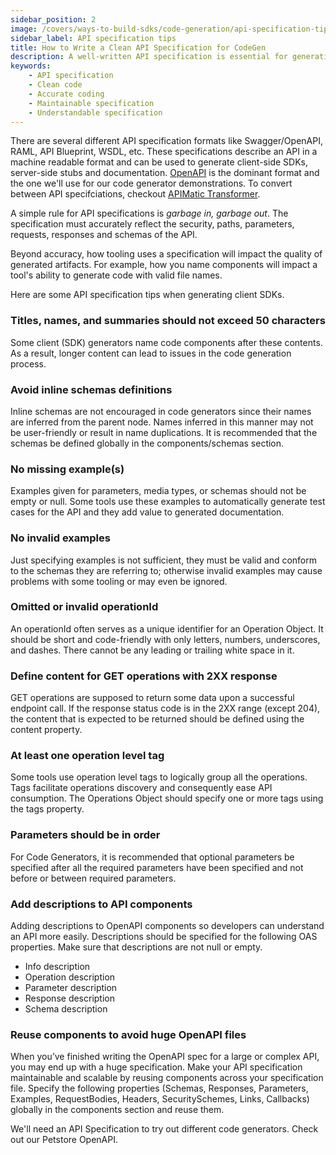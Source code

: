 ```yaml
---
sidebar_position: 2
image: /covers/ways-to-build-sdks/code-generation/api-specification-tips.png
sidebar_label: API specification tips
title: How to Write a Clean API Specification for CodeGen
description: A well-written API specification is essential for generating accurate and reliable SDK code. Here are some tips to help you write a clean, understandable, and maintainable specification.
keywords:
    - API specification
    - Clean code
    - Accurate coding
    - Maintainable specification
    - Understandable specification
---
```



There are several different API specification formats like Swagger/OpenAPI, RAML, API Blueprint, WSDL, etc. These specifications describe an API in a machine readable format and can be used to generate client-side SDKs, server-side stubs and documentation. [OpenAPI](https://swagger.io/specification/) is the dominant format and the one we'll use for our code generator demonstrations. To convert between API specifciations, checkout [APIMatic Transformer](https://www.apimatic.io/transformer/?utm_source=sdksio&utm_medium=referral).


A simple rule for API specifications is *garbage in, garbage out*. The specification must accurately reflect the security, paths, parameters, requests, responses and schemas of the API. 

Beyond accuracy, how tooling uses a specification will impact the quality of generated artifacts. For example, how you name components will impact a tool's ability to generate code with valid file names.

Here are some API specification tips when generating client SDKs.

### Titles, names, and summaries should not exceed 50 characters
Some client (SDK) generators name code components after these contents. As a result, longer content can lead to issues in the code generation process.

### Avoid inline schemas definitions
Inline schemas are not encouraged in code generators since their names are inferred from the parent node. Names inferred in this manner may not be user-friendly or result in name duplications. It is recommended that the schemas be defined globally in the components/schemas section.

### No missing example(s)
Examples given for parameters, media types, or schemas should not be empty or  null. Some tools use these examples to automatically generate test cases for the API and they add value to generated documentation.

### No invalid examples
 Just specifying examples is not sufficient, they must be valid and conform to the schemas they are referring to; otherwise invalid examples may cause problems with some tooling or may even be ignored. 

### Omitted or invalid operationId
 An operationId often serves as a unique identifier for an Operation Object. It should be short and code-friendly with only letters, numbers, underscores, and dashes. There cannot be any leading or trailing white space in it.

### Define content for GET operations with 2XX response
 GET operations are supposed to return some data upon a successful endpoint call. If the response status code is in the 2XX range (except 204), the content that is expected to be returned should be defined using the content property.

### At least one operation level tag
 Some tools use operation level tags to logically group all the operations. Tags facilitate operations discovery and consequently ease API consumption. The Operations Object should specify one or more tags using the tags property.

### Parameters should be in order
 For Code Generators, it is recommended that optional parameters be specified after all the required parameters have been specified and not before or between required parameters.

### Add descriptions to API components
 Adding descriptions to OpenAPI components so developers can understand an  API more easily. Descriptions should be specified for the following OAS properties. Make sure that descriptions are not null or empty.
 * Info description
 * Operation description
 * Parameter description
 * Response description
 * Schema description

###  Reuse components to avoid huge OpenAPI files
 When you’ve finished writing the OpenAPI spec for a large or complex API, you may end up with a huge specification. Make your API specification maintainable and scalable by reusing components across your specification file. Specify the following properties (Schemas, Responses, Parameters, Examples, RequestBodies, Headers, SecuritySchemes, Links, Callbacks)  globally in the components section and reuse them. 

We'll need an API Specification to try out different code generators. Check out our Petstore OpenAPI.
